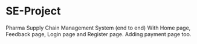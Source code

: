 # SE-Project
Pharma Supply Chain Management System (end to end)
With Home page, Feedback page, Login page and Register page. 
Adding payment page too.

